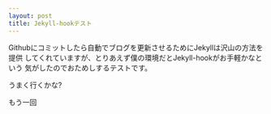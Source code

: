 ```yaml
---
layout: post
title: Jekyll-hookテスト
---
```

Githubにコミットしたら自動でブログを更新させるためにJekyllは沢山の方法を提供
してくれていますが、とりあえず僕の環境だとJekyll-hookがお手軽かなという
気がしたのでおためしするテストです。

うまく行くかな?

もう一回
